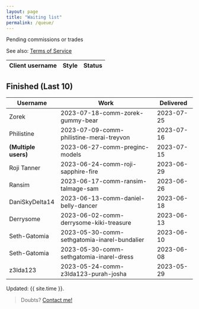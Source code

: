 ```yaml
---
layout: page
title: "Waiting list"
permalink: /queue/
---
```

<!--▮▮▮▮▯▯▯▯-->

Pending commissions or trades

See also: [Terms  of Service](/tos)  

| **Client username** | **Style** | **Status** |
| --- | --- | --- |

## Finished (Last 10)

| **Username** | **Work** | **Delivered** |
| --- | --- | --- |
| Zorek | 2023-07-18-comm-zorek-gummy-bear | 2023-07-25 |
| Philistine | 2023-07-09-comm-philistine-merai-treyvon | 2023-07-16 |
| **(Multiple users)** | 2023-06-27-comm-preginc-models | 2023-07-15 |
| Roji Tanner | 2023-06-24-comm-roji-sapphire-fire | 2023-06-29 |
| Ransim | 2023-06-17-comm-ransim-talmage-sam | 2023-06-26 |
| DaniSkyDelta14 | 2023-06-13-comm-daniel-belly-dancer | 2023-06-18 |
| Derrysome | 2023-06-02-comm-derrysome-kiki-treasure | 2023-06-13 |
| Seth-Gatomia | 2023-05-30-comm-sethgatomia-inarel-bundalier | 2023-06-10 |
| Seth-Gatomia | 2023-05-30-comm-sethgatomia-inarel-dress | 2023-06-08 |
| z3lda123 | 2023-05-24-comm-z3lda123-purah-josha | 2023-05-29 |

Updated: {{ site.time }}.  

> Doubts? [Contact me!](/contact)

